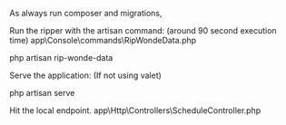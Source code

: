 As always run composer and migrations,

Run the ripper with the artisan command: (around 90 second execution time)
app\Console\commands\RipWondeData.php

php artisan rip-wonde-data

Serve the application: (If not using valet)

php artisan serve

Hit the local endpoint.
app\Http\Controllers\ScheduleController.php